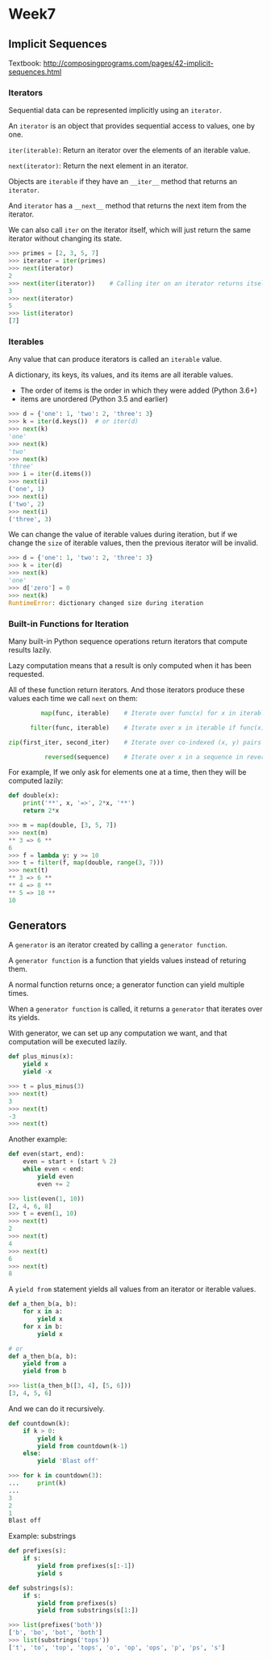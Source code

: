 # Week7

## Implicit Sequences

Textbook: http://composingprograms.com/pages/42-implicit-sequences.html

### Iterators

Sequential data can be represented implicitly using an `iterator`.

An `iterator` is an object that provides sequential access to values, one by one.

`iter(iterable)`: Return an iterator over the elements of an iterable value.

`next(iterator)`: Return the next element in an iterator.

Objects are `iterable` if they have an `__iter__` method that returns an `iterator`.

And `iterator` has a `__next__` method that returns the next item from the iterator.

We can also call `iter` on the iterator itself, which will just return the same iterator without changing its state.

```python
>>> primes = [2, 3, 5, 7]
>>> iterator = iter(primes)
>>> next(iterator)
2
>>> next(iter(iterator))    # Calling iter on an iterator returns itself
3
>>> next(iterator)
5
>>> list(iterator)
[7]
```

### Iterables

Any value that can produce iterators is called an `iterable` value.

A dictionary, its keys, its values, and its items are all iterable values.

- The order of items is the order in which they were added (Python 3.6+)
- items are unordered (Python 3.5 and earlier)

```python
>>> d = {'one': 1, 'two': 2, 'three': 3}
>>> k = iter(d.keys())  # or iter(d)
>>> next(k)
'one'
>>> next(k)
'two'
>>> next(k)
'three'
>>> i = iter(d.items())
>>> next(i)
('one', 1)
>>> next(i)
('two', 2)
>>> next(i)
('three', 3)
```

We can change the value of iterable values during iteration, but if we change the `size` of iterable values, then the previous iterator will be invalid.

```python
>>> d = {'one': 1, 'two': 2, 'three': 3}
>>> k = iter(d)
>>> next(k)
'one'
>>> d['zero'] = 0
>>> next(k)
RuntimeError: dictionary changed size during iteration
```

### Built-in Functions for Iteration

Many built-in Python sequence operations return iterators that compute results lazily.

Lazy computation means that a result is only computed when it has been requested.

All of these function return iterators. And those iterators produce these values each time we call `next` on them:

```python
         map(func, iterable)    # Iterate over func(x) for x in iterable

      filter(func, iterable)    # Iterate over x in iterable if func(x)

zip(first_iter, second_iter)    # Iterate over co-indexed (x, y) pairs

          reversed(sequence)    # Iterate over x in a sequence in reverse order
```

For example, If we only ask for elements one at a time, then they will be computed lazily:

```python
def double(x):
    print('**', x, '=>', 2*x, '**')
    return 2*x

>>> m = map(double, [3, 5, 7])
>>> next(m)
** 3 => 6 **
6
>>> f = lambda y: y >= 10
>>> t = filter(f, map(double, range(3, 7)))
>>> next(t)
** 3 => 6 **
** 4 => 8 **
** 5 => 10 **
10
```

## Generators

A `generator` is an iterator created by calling a `generator function`.

A `generator function` is a function that yields values instead of returing them.

A normal function returns once; a generator function can yield multiple times.

When a `generator function` is called, it returns a `generator` that iterates over its yields.

With generator, we can set up any computation we want, and that computation will be executed lazily.

```python
def plus_minus(x):
    yield x
    yield -x

>>> t = plus_minus(3)
>>> next(t)
3
>>> next(t)
-3
>>> next(t)
```

Another example:

```python
def even(start, end):
    even = start + (start % 2)
    while even < end:
        yield even
        even += 2

>>> list(even(1, 10))
[2, 4, 6, 8]
>>> t = even(1, 10)
>>> next(t)
2
>>> next(t)
4
>>> next(t)
6
>>> next(t)
8
```

A `yield from` statement yields all values from an iterator or iterable values.

```python
def a_then_b(a, b):
    for x in a:
        yield x
    for x in b:
        yield x

# or
def a_then_b(a, b):
    yield from a
    yield from b

>>> list(a_then_b([3, 4], [5, 6]))
[3, 4, 5, 6]
```

And we can do it recursively.

```python
def countdown(k):
    if k > 0:
        yield k
        yield from countdown(k-1)
    else:
        yield 'Blast off'

>>> for k in countdown(3):
...     print(k)
...
3
2
1
Blast off
```

Example: substrings

```python
def prefixes(s):
    if s:
        yield from prefixes(s[:-1])
        yield s

def substrings(s):
    if s:
        yield from prefixes(s)
        yield from substrings(s[1:])

>>> list(prefixes('both'))
['b', 'bo', 'bot', 'both']
>>> list(substrings('tops'))
['t', 'to', 'top', 'tops', 'o', 'op', 'ops', 'p', 'ps', 's']
```
